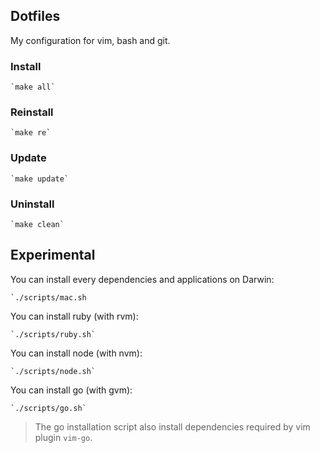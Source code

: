 ## Dotfiles

My configuration for vim, bash and git.

### Install

    `make all`

### Reinstall

    `make re`

### Update

    `make update`

### Uninstall

    `make clean`

## Experimental

You can install every dependencies and applications on Darwin:

    `./scripts/mac.sh

You can install ruby (with rvm):

    `./scripts/ruby.sh`

You can install node (with nvm):

    `./scripts/node.sh`

You can install go (with gvm):

    `./scripts/go.sh`

>The go installation script also install dependencies required by
vim plugin `vim-go`.
